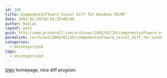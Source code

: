 ```yaml
---
id: 146
title: ComponentSoftware Visual Diff for Windows 95/NT
date: 2002-01-29T10:18:39+00:00
author: Niklas
layout: post
guid: http://www.protocol7.com/archives/2002/01/29/componentsoftware-visual-diff-for-windows-95nt/
permalink: /archives/2002/01/29/componentsoftware_visual_diff_for_windows_95nt/
categories:
  - Uncategorized
tags:
  - Uncategorized
---
```

<div class='microid-1e2e7f029fb9369a91e4a0eb15135e8afe5bb118'>
  <p>
    <a href="http://www.componentsoftware.com/csdiff/">Ugly</a> homepage, nice diff program.
  </p>
</div>
